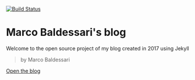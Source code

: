 [![Build Status](https://travis-ci.org/MBaldessari77/blog.svg?branch=master)](https://travis-ci.org/MBaldessari77/blog)

# Marco Baldessari's blog

Welcome to the open source project of my blog created in 2017 using Jekyll

> by Marco Baldessari

[Open the blog](https://mbaldessari77.github.io/blog/)
